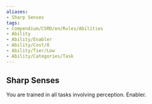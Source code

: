 ```yaml
---
aliases:
- Sharp Senses
tags:
- Compendium/CSRD/en/Rules/Abilities
- Ability
- Ability/Enabler
- Ability/Cost/0
- Ability/Tier/Low
- Ability/Categories/Task
---
```


  
## Sharp Senses  
You are trained in all tasks involving perception. Enabler.